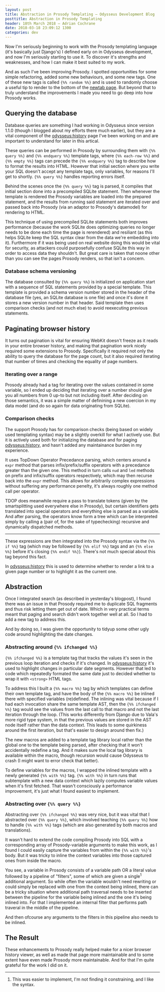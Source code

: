 ```yaml
---
layout: post
title: Abstraction in Prosody Templating — Odysseus Development Blog
posttitle: Abstraction in Prosody Templating
header: 18th March 2018 — Adrian Cochrane
date: 2018-03-18 23:09:12 1300
categories: dev
---
```


Now I'm seriously beginning to work with the Prosody templating language (it's basically just Django's) I defined early on in Odysseus development, and now I'm seriously starting to use it. To discover it's strengths and weaknesses, and how I can make it best suited to my work.

And as such I've been improving Prosody. I spotted opportunities for some simple refactoring, added some new behaviours, and some new tags. One of these new tags is called `{%% random %%}` and is used to randomly choose a useful tip to render to the bottom of the [newtab page](odysseus:home). But beyond that to truly understand the improvements I made you need to go deep into how Prosody works. 

## Querying the database

Database queries are something I had working in Odysseus since version 1.1.0 (though I blogged about my efforts there much earlier), but they are a vital component of the [odysseus:history](odysseus:history) page I've been working on and are important to understand for later in this artical.

These queries can be performed in Prosody by surrounding them with `{%% query %%}` and `{%% endquery %%}` template tags, where `{%% each-row %%}` and `{%% empty %%}` tags can precede the `{%% endquery %%}` tag to describe how to format the results into HTML. However that initial section where you write your SQL doesn't accept any template tags, only variables, for reasons I'll get to shortly. `{%% query %%}` handles reporting errors itself.

Behind the scenes once the `{%% query %%}` tag is parsed, it compiles that initial section done into a precompiled SQLite statement. Then whenever the template is rendered the Prosody variables are loaded into the prepared statement, and the results from running said statement are iterated over and passed back into Prosody (via an adaptor to Prosody's datamodel) for rendering to HTML.

This technique of using precompiled SQLite statements both improves performance (because the work SQLite does optimizing queries no longer needs to be done each time the page is rerendered) and resiliant (as this helps SQLite keep the SQL syntax clear from the data we're embedding into it). Furthermore if it was being used on real website doing this would be vital for security, as attackers could purposefully confuse SQLite this way in order to access data they shouldn't. But great care is taken that noone other than you can see the pages Prosody renders, so that isn't a concern.

### Database schema versioning
The database consulted by `{%% query %%}` is initialized on application start with a sequence of SQL statements provided by a special template. This template is provided a schema version number stored in the header of the database file (yes, an SQLite database is one file) and once it's done it stores a new version number in that header. Said template then uses comparison checks (and not much else) to avoid reexecuting previous statements.

## Paginating browser history

It turns out pagination is vital for ensuring WebKit doesn't freeze as it reads in your entire browser history, and making that pagination work nicely required some extensions to Prosody. Specifically it required not only the ability to query the database for the page count, but it also required iterating that number of times and checking the equality of page numbers.

### Iterating over a range

Prosody already had a tag for iterating over the values contained in some variable, so I ended up deciding that iterating over a number should give you all numbers from 0 up-to but not including itself. After deciding on those semantics, it was a simple matter of definining a new coercion in my data model (and do so again for data originating from SQLite). 

### Comparison checks

The support Prosody has for comparison checks (being based on widely used templating syntax) may be a slightly overkill for what I actively use. But it is actively used both for initializing the database and for paging [odysseus:history](odysseus:history), and hasn't added any maintainance burden in my experience.

It uses TopDown Operator Precedance parsing, which centers around a `expr` method that parses infix/prefix/suffix operators with a precedance greater than the given one. This method in turn calls `nud` and `led` methods on prefix and infix/suffix operators respectively, which may then recurse back into the `expr` method. This allows for arbitrarily complex expressions without suffering any performance penelty, it's always roughly one method call per operator.

TDOP does meanwhile require a pass to translate tokens (given by the smartsplitting used everywhere else in Prosody), but certain identifiers gets translated into special operators and everything else is parsed as a variable. And after parsing, the operators know form a tree which can be interpreted simply by calling a (pair of, for the sake of typechecking) recursive and dynamically dispatched methods.

---

These expressions are then integrated into the Prosody syntax via the `{%% if %%}` tag (which may be followed by `{%% elif %%}` tags and an `{%% else %%}` before it's closing `{%% endif %%}`). There's not much special about this tag beyond this fact.

In [odysseus:history](odysseus:history) this is used to determine whether to render a link to a given page number or to highlight it as the current one.

## Abstraction

Once I integrated search (as described in yesterday's blogpost), I found there was an issue in that Prosody required me to duplicate SQL fragments and thus risk letting them get out of date. Which in very practical terms meant that paging and search didn't work together well at all. So I had to add a new tag to address this.

And by doing so, I was given the opportunity to tidyup some other ugly code around highlighting the date changes.

### Abstracting around `{%% ifchanged %%}`

`{%% ifchanged %%}` is a template tag that tracks the values it's seen in the previous loop iteration and checks if it's changed. In [odysseus:history](odysseus:history) it's used to highlight changes in particular date segments. However that led to code which repeatedly formated the same date just to decided whether to wrap it with `<strong>` HTML tags.

To address this I built a `{%% macro %%}` tag by which templates can define their own template tag, and have the body of the `{%% macro %%}` be inlined there with specified variables (re)defined. The inlining was vital because if I had each invocation share the same template AST, then the `{%% ifchanged %%}` tag would see the values from the last call to that macro and not the last iteration through the loop. (This works differently from Django due to Vala's more rigid type system, in that the previous values are stored in the AST node itself rather than the data context. This leads to some quirkiness around the first iteration, but that's easier to design around then fix.)

The new macros are added to a template tag library local rather than the global one to the template being parsed, after checking that it won't accidentally redefine a tag. And it makes sure the local tag library is available within the macro, though recursion would cause Odysseus to crash (I might want to error check that better).

To define variables for the macros, I wrapped the inlined template with a newly generated `{%% with %%}` tag. `{%% with %%}` in turn runs that subtemplate with a new data context which lazily computes variable values when it's first fetched. That wasn't consciously a performance improvement, it's just what I found easiest to implement.

### Abstracting over `{%% query %%}`

Abstracting over `{%% ifchanged %%}` was very nice, but it was vital that I abstracted over `{%% query %%}`, which involved teaching `{%% query %%}` how to handle `{%% with %%}` tags (which are also generated by both macros and translations).

It wasn't hard to extend the code compiling Prosody into SQL with a corresponding array of Prosody-variable arguments to make this work, as I found I could easily capture the variables from within the `{%% with %%}`'s body. But it was tricky to inline the context variables into those captured ones from inside the macro.

You see, a variable in Prosody consists of a variable path OR a literal value followed by a pipeline of "filters", some of which are given a single<sup title="This was easier to implement, I'm not finding it constraining, and I like the syntax.">1</sup> additional argument. So while often the variable wouldn't need rewriting or could simply be replaced with one from the context being inlined, there can be a tricky situation where additional path traversal needs to be inserted between the pipeline for the variable being inlined and the one it's being inlined into. For that I implemented an internal filter that performs path traveral in the middle of the pipeline.

And then ofcourse any arguments to the filters in this pipeline also needs to be inlined.

## The Result

These enhancements to Prosody really helped make for a nicer browser history viewer, as well as made that page more maintainable and to some extent have even made Prosody more maintainable. And for that I'm quite grateful for the work I did on it.

---

1. This was easier to implement, I'm not finding it constraining, and I like the syntax.
